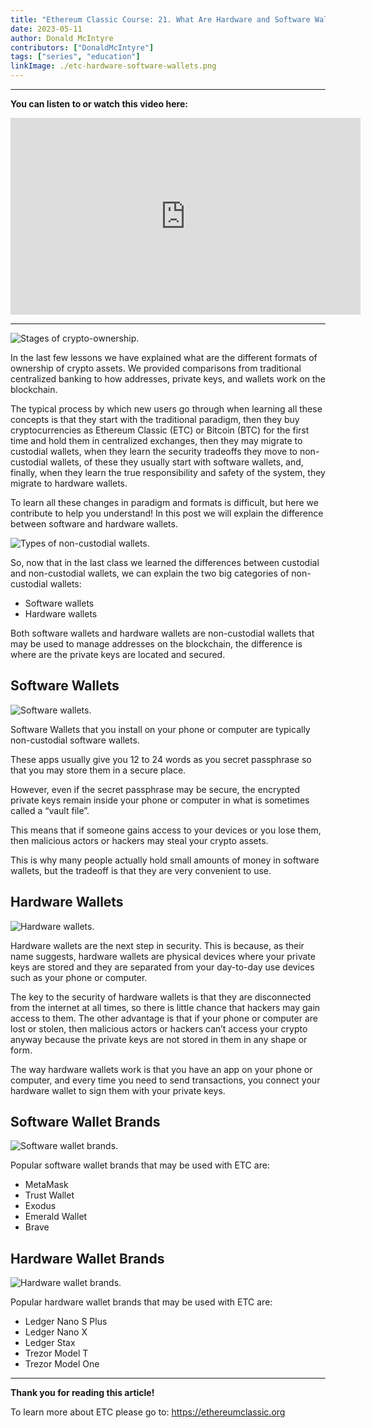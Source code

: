 ```yaml
---
title: "Ethereum Classic Course: 21. What Are Hardware and Software Wallets?"
date: 2023-05-11
author: Donald McIntyre
contributors: ["DonaldMcIntyre"]
tags: ["series", "education"]
linkImage: ./etc-hardware-software-wallets.png
---
```


---
**You can listen to or watch this video here:**

<iframe width="560" height="315" src="https://www.youtube.com/embed/3xWJSPLf5Z0" title="YouTube video player" frameborder="0" allow="accelerometer; autoplay; clipboard-write; encrypted-media; gyroscope; picture-in-picture; web-share" allowfullscreen></iframe>

---

![Stages of crypto-ownership.](./1.png)

In the last few lessons we have explained what are the different formats of ownership of crypto assets. We provided comparisons from traditional centralized banking to how addresses, private keys, and wallets work on the blockchain.

The typical process by which new users go through when learning all these concepts is that they start with the traditional paradigm, then they buy cryptocurrencies as Ethereum Classic (ETC) or Bitcoin (BTC) for the first time and hold them in centralized exchanges, then they may migrate to custodial wallets, when they learn the security tradeoffs they move to non-custodial wallets, of these they usually start with software wallets, and, finally, when they learn the true responsibility and safety of the system, they migrate to hardware wallets.

To learn all these changes in paradigm and formats is difficult, but here we contribute to help you understand! In this post we will explain the difference between software and hardware wallets.

![Types of non-custodial wallets.](./2.png)

So, now that in the last class we learned the differences between custodial and non-custodial wallets, we can explain the two big categories of non-custodial wallets:

- Software wallets
- Hardware wallets

Both software wallets and hardware wallets are non-custodial wallets that may be used to manage addresses on the blockchain, the difference is where are the private keys are located and secured.

## Software Wallets

![Software wallets.](./3.png)

Software Wallets that you install on your phone or computer are typically non-custodial software wallets.

These apps usually give you 12 to 24 words as you secret passphrase so that you may store them in a secure place.

However, even if the secret passphrase may be secure, the encrypted private keys remain inside your phone or computer in what is sometimes called a “vault file”.

This means that if someone gains access to your devices or you lose them, then malicious actors or hackers may steal your crypto assets.

This is why many people actually hold small amounts of money in software wallets, but the tradeoff is that they are very convenient to use.

## Hardware Wallets

![Hardware wallets.](./4.png)

Hardware wallets are the next step in security. This is because, as their name suggests, hardware wallets are physical devices where your private keys are stored and they are separated from your day-to-day use devices such as your phone or computer.

The key to the security of hardware wallets is that they are disconnected from the internet at all times, so there is little chance that hackers may gain access to them. The other advantage is that if your phone or computer are lost or stolen, then malicious actors or hackers can’t access your crypto anyway because the private keys are not stored in them in any shape or form.

The way hardware wallets work is that you have an app on your phone or computer, and every time you need to send transactions, you connect your hardware wallet to sign them with your private keys.

## Software Wallet Brands

![Software wallet brands.](./5.png)

Popular software wallet brands that may be used with ETC are:

- MetaMask
- Trust Wallet
- Exodus
- Emerald Wallet
- Brave

## Hardware Wallet Brands

![Hardware wallet brands.](./6.png)

Popular hardware wallet brands that may be used with ETC are:

- Ledger Nano S Plus
- Ledger Nano X
- Ledger Stax
- Trezor Model T
- Trezor Model One

---

**Thank you for reading this article!**

To learn more about ETC please go to: https://ethereumclassic.org
